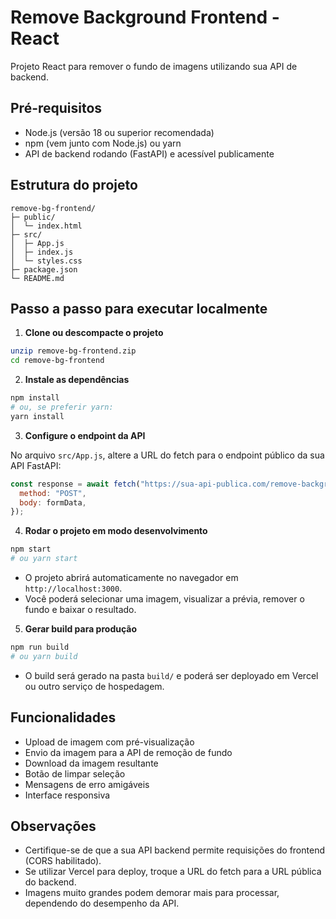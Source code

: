 # Remove Background Frontend - React

Projeto React para remover o fundo de imagens utilizando sua API de backend.

## Pré-requisitos

* Node.js (versão 18 ou superior recomendada)
* npm (vem junto com Node.js) ou yarn
* API de backend rodando (FastAPI) e acessível publicamente

## Estrutura do projeto

```
remove-bg-frontend/
├─ public/
│  └─ index.html
├─ src/
│  ├─ App.js
│  ├─ index.js
│  └─ styles.css
├─ package.json
└─ README.md
```

## Passo a passo para executar localmente

1. **Clone ou descompacte o projeto**

```bash
unzip remove-bg-frontend.zip
cd remove-bg-frontend
```

2. **Instale as dependências**

```bash
npm install
# ou, se preferir yarn:
yarn install
```

3. **Configure o endpoint da API**

No arquivo `src/App.js`, altere a URL do fetch para o endpoint público da sua API FastAPI:

```javascript
const response = await fetch("https://sua-api-publica.com/remove-background/", {
  method: "POST",
  body: formData,
});
```

4. **Rodar o projeto em modo desenvolvimento**

```bash
npm start
# ou yarn start
```

* O projeto abrirá automaticamente no navegador em `http://localhost:3000`.
* Você poderá selecionar uma imagem, visualizar a prévia, remover o fundo e baixar o resultado.

5. **Gerar build para produção**

```bash
npm run build
# ou yarn build
```

* O build será gerado na pasta `build/` e poderá ser deployado em Vercel ou outro serviço de hospedagem.

## Funcionalidades

* Upload de imagem com pré-visualização
* Envio da imagem para a API de remoção de fundo
* Download da imagem resultante
* Botão de limpar seleção
* Mensagens de erro amigáveis
* Interface responsiva

## Observações

* Certifique-se de que a sua API backend permite requisições do frontend (CORS habilitado).
* Se utilizar Vercel para deploy, troque a URL do fetch para a URL pública do backend.
* Imagens muito grandes podem demorar mais para processar, dependendo do desempenho da API.
